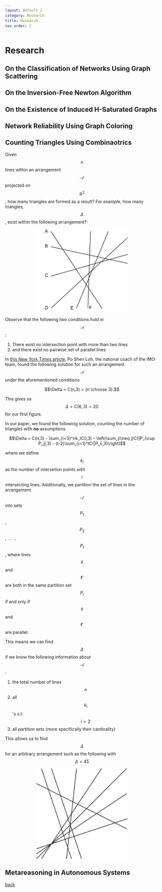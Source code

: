 ```yaml
---
layout: default_2
category: Research
title: Research
nav_order: 2
---
```


# Research

## On the Classification of Networks Using Graph Scattering

## On the Inversion-Free Newton Algorithm

## On the Existence of Induced H-Saturated Graphs

## Network Reliability Using Graph Coloring

## Counting Triangles Using Combinaotrics
Given $$n$$ lines within an arrangement $$\mathcal{A}$$ projected on $$\mathbb{R}^2$$, how many triangles are formed as a result? For example, how many triangles, $$\Delta$$, exist within the following arrangement?:

<p align="center">
<img src="assets\img\triangles1.jpg" alt="drawing" width="300"/>
</p>

Observe that the following two conditions hold in $$\mathcal{A}$$:

1. There exist no intersection point with more than two lines
2. and there exist no pairwise set of parallel lines

In <a href="https://www.nytimes.com/2019/08/21/science/math-equation-triangles-pemdas.html?unlocked_article_code=AAAAAAAAAAAAAAAACEIPuomT1JKd6J17Vw1cRCfTTMQmqxCdw_PIxftm3iava3DFDmwbiP8eAoWG8EqKYKN_Z54-ximSWN5GNvozXv17yOBbMlcoUwStrpKf3pQZJiF_4aSCYlQL5bOfF7Yp7W2tKWCjNOZ0wLD44kLaOzbrXKHAgnZyJhJi8pRgaQmv3nQXkavGR7Z-2td82_cjFYk6EWlbHFSCufLjDxx1PtuUPFqLukRtBbYvCXyElsWc6rkAbAxUFVnNKXt46m8749lZU8gFaOe9d1VzPZqj3shCTzBgP4yrBJYuRoTLlLUMsbLFqBCEysTe1OyTEozl8_G1Db-lHaE7BIVZ&smid=em-share">this New York Times article</a>, Po Shen Loh, the national coach of the IMO team, found the following solution for such an arrangement $$\mathcal{A}$$ under the aforementioned conditions

$$\Delta = C(n,3) = {n \choose 3}.$$

This gives us $$\Delta = C(6,3) = 20 $$ for our first figure.

In our paper, we found the following solution, counting the number of triangles with **no** assumptions

$$\Delta = C(n,3) - \sum_{i=3}^nk_iC(i,3) - \left(\sum_{i\neq j}C(|P_i\cup P_j|,3) - (t-2)\sum_{i=1}^tC(|P_i|,3)\right)$$

where we define $$k_i$$ as the number of intersetion points with $$i$$ intersecting lines. Additionally, we partition the set of lines in the arrangement $$\mathcal{A}$$ into sets $$P_1$$, $$P_2$$, . . . , $$P_t$$, where lines $$\ell$$ and $$\ell'$$ are both in the same partition set $$P_i$$ if and only if $$\ell$$ and $$\ell'$$ are parallel.

This means we can find $$\Delta$$ if we know the following information about $$\mathcal{A}$$:
  1. the total number of lines $$n$$
  2. all $$k_i$$'s s.t. $$i > 2$$
  3. all partition sets (more specifically their cardinality)

This allows us to find $$\Delta$$ for an arbitrary arrangement such as the following with $$\Delta = 45$$

<p align="center">
<img src="assets\img\Figure7.jpg" alt="drawing" width="300"/>
</p>

## Metareasoning in Autonomous Systems


[back](./)
